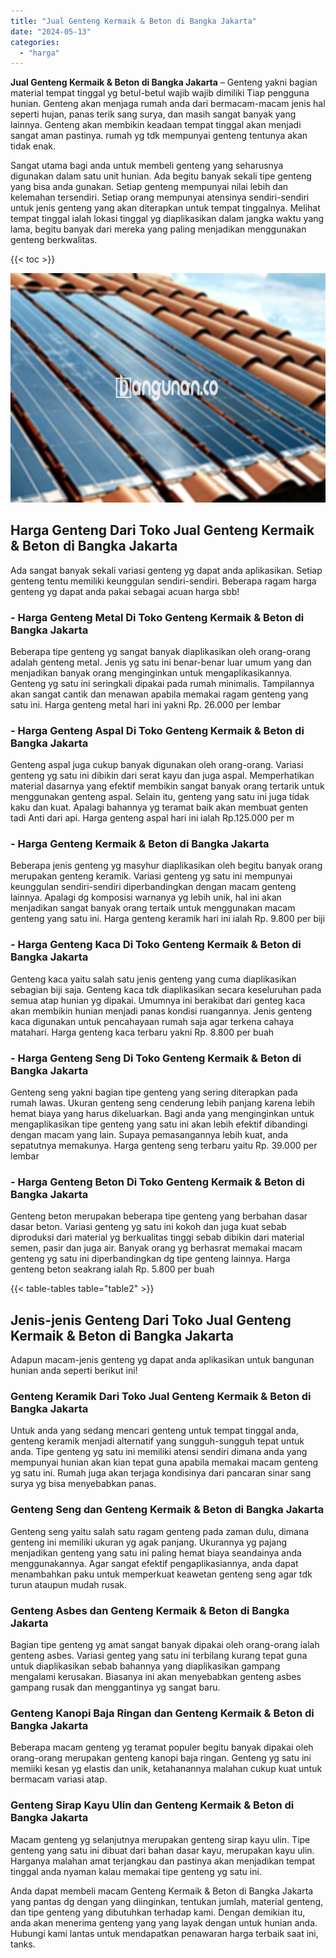 ```yaml
---
title: "Jual Genteng Kermaik & Beton di Bangka Jakarta"
date: "2024-05-13"
categories: 
  - "harga"
---
```


**Jual Genteng Kermaik & Beton di Bangka Jakarta** – Genteng yakni bagian material tempat tinggal yg betul-betul wajib wajib dimiliki Tiap pengguna hunian. Genteng akan menjaga rumah anda dari bermacam-macam jenis hal seperti hujan, panas terik sang surya, dan masih sangat banyak yang lainnya. Genteng akan membikin keadaan tempat tinggal akan menjadi sangat aman pastinya. rumah yg tdk mempunyai genteng tentunya akan tidak enak.

Sangat utama bagi anda untuk membeli genteng yang seharusnya digunakan dalam satu unit hunian. Ada begitu banyak sekali tipe genteng yang bisa anda gunakan. Setiap genteng mempunyai nilai lebih dan kelemahan tersendiri. Setiap orang mempunyai atensinya sendiri-sendiri untuk jenis genteng yang akan diterapkan untuk tempat tinggalnya. Melihat tempat tinggal ialah lokasi tinggal yg diaplikasikan dalam jangka waktu yang lama, begitu banyak dari mereka yang paling menjadikan menggunakan genteng berkwalitas.

{{< toc >}}

![Jual Genteng Kermaik & Beton di Bangka Jakarta](/images/genteng-minimalis-murah02.png)

## Harga Genteng Dari Toko Jual Genteng Kermaik & Beton di Bangka Jakarta

Ada sangat banyak sekali variasi genteng yg dapat anda aplikasikan. Setiap genteng tentu memiliki keunggulan sendiri-sendiri. Beberapa ragam harga genteng yg dapat anda pakai sebagai acuan harga sbb!

### \- Harga Genteng Metal Di Toko Genteng Kermaik & Beton di Bangka Jakarta

Beberapa tipe genteng yg sangat banyak diaplikasikan oleh orang-orang adalah genteng metal. Jenis yg satu ini benar-benar luar umum yang dan menjadikan banyak orang menginginkan untuk mengaplikasikannya. Genteng yg satu ini seringkali dipakai pada rumah minimalis. Tampilannya akan sangat cantik dan menawan apabila memakai ragam genteng yang satu ini. Harga genteng metal hari ini yakni Rp. 26.000 per lembar

### \- Harga Genteng Aspal Di Toko Genteng Kermaik & Beton di Bangka Jakarta

Genteng aspal juga cukup banyak digunakan oleh orang-orang. Variasi genteng yg satu ini dibikin dari serat kayu dan juga aspal. Memperhatikan material dasarnya yang efektif membikin sangat banyak orang tertarik untuk menggunakan genteng aspal. Selain itu, genteng yang satu ini juga tidak kaku dan kuat. Apalagi bahannya yg teramat baik akan membuat genten tadi Anti dari api. Harga genteng aspal hari ini ialah Rp.125.000 per m

### \- Harga Genteng Kermaik & Beton di Bangka Jakarta

Beberapa jenis genteng yg masyhur diaplikasikan oleh begitu banyak orang merupakan genteng keramik. Variasi genteng yg satu ini mempunyai keunggulan sendiri-sendiri diperbandingkan dengan macam genteng lainnya. Apalagi dg komposisi warnanya yg lebih unik, hal ini akan menjadikan sangat banyak orang tertaik untuk menggunakan macam genteng yang satu ini. Harga genteng keramik hari ini ialah Rp. 9.800 per biji

### \- Harga Genteng Kaca Di Toko Genteng Kermaik & Beton di Bangka Jakarta

Genteng kaca yaitu salah satu jenis genteng yang cuma diaplikasikan sebagian biji saja. Genteng kaca tdk diaplikasikan secara keseluruhan pada semua atap hunian yg dipakai. Umumnya ini berakibat dari genteg kaca akan membikin hunian menjadi panas kondisi ruangannya. Jenis genteng kaca digunakan untuk pencahayaan rumah saja agar terkena cahaya matahari. Harga genteng kaca terbaru yakni Rp. 8.800 per buah

### \- Harga Genteng Seng Di Toko Genteng Kermaik & Beton di Bangka Jakarta

Genteng seng yakni bagian tipe genteng yang sering diterapkan pada rumah lawas. Ukuran genteng seng cenderung lebih panjang karena lebih hemat biaya yang harus dikeluarkan. Bagi anda yang menginginkan untuk mengaplikasikan tipe genteng yang satu ini akan lebih efektif dibandingi dengan macam yang lain. Supaya pemasangannya lebih kuat, anda sepatutnya memakunya. Harga genteng seng terbaru yaitu Rp. 39.000 per lembar

### \- Harga Genteng Beton Di Toko Genteng Kermaik & Beton di Bangka Jakarta

Genteng beton merupakan beberapa tipe genteng yang berbahan dasar dasar beton. Variasi genteng yg satu ini kokoh dan juga kuat sebab diproduksi dari material yg berkualitas tinggi sebab dibikin dari material semen, pasir dan juga air. Banyak orang yg berhasrat memakai macam genteng yg satu ini diperbandingkan dg tipe genteng lainnya. Harga genteng beton seakrang ialah Rp. 5.800 per buah

{{< table-tables table="table2" >}}

## Jenis-jenis Genteng Dari Toko Jual Genteng Kermaik & Beton di Bangka Jakarta

Adapun macam-jenis genteng yg dapat anda aplikasikan untuk bangunan hunian anda seperti berikut ini!

### Genteng Keramik Dari Toko Jual Genteng Kermaik & Beton di Bangka Jakarta

Untuk anda yang sedang mencari genteng untuk tempat tinggal anda, genteng keramik menjadi alternatif yang sungguh-sungguh tepat untuk anda. Tipe genteng yg satu ini memiliki atensi sendiri dimana anda yang mempunyai hunian akan kian tepat guna apabila memakai macam genteng yg satu ini. Rumah juga akan terjaga kondisinya dari pancaran sinar sang surya yg bisa menyebabkan panas.

### Genteng Seng dan Genteng Kermaik & Beton di Bangka Jakarta

Genteng seng yaitu salah satu ragam genteng pada zaman dulu, dimana genteng ini memiliki ukuran yg agak panjang. Ukurannya yg pajang menjadikan genteng yang satu ini paling hemat biaya seandainya anda menggunakannya. Agar sangat efektif pengaplikasiannya, anda dapat menambahkan paku untuk memperkuat keawetan genteng seng agar tdk turun ataupun mudah rusak.

### Genteng Asbes dan Genteng Kermaik & Beton di Bangka Jakarta

Bagian tipe genteng yg amat sangat banyak dipakai oleh orang-orang ialah genteng asbes. Variasi genteg yang satu ini terbilang kurang tepat guna untuk diaplikasikan sebab bahannya yang diaplikasikan gampang mengalami kerusakan. Biasanya ini akan menyebabkan genteng asbes gampang rusak dan menggantinya yg sangat baru.

### Genteng Kanopi Baja Ringan dan Genteng Kermaik & Beton di Bangka Jakarta

Beberapa macam genteng yg teramat populer begitu banyak dipakai oleh orang-orang merupakan genteng kanopi baja ringan. Genteng yg satu ini memiiki kesan yg elastis dan unik, ketahanannya malahan cukup kuat untuk bermacam variasi atap.

### Genteng Sirap Kayu Ulin dan Genteng Kermaik & Beton di Bangka Jakarta

Macam genteng yg selanjutnya merupakan genteng sirap kayu ulin. Tipe genteng yang satu ini dibuat dari bahan dasar kayu, merupakan kayu ulin. Harganya malahan amat terjangkau dan pastinya akan menjadikan tempat tinggal anda nyaman kalau memakai tipe genteng yg satu ini.

Anda dapat membeli macam Genteng Kermaik & Beton di Bangka Jakarta yang pantas dg dengan yang diinginkan, tentukan jumlah, material genteng, dan tipe genteng yang dibutuhkan terhadap kami. Dengan demikian itu, anda akan menerima genteng yang yang layak dengan untuk hunian anda. Hubungi kami lantas untuk mendapatkan penawaran harga terbaik saat ini, tanks.
